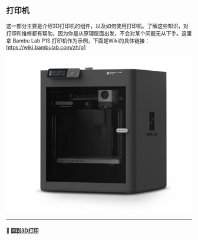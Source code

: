 ## 打印机

这一部分主要是介绍3D打印机的组件，以及如何使用打印机。了解这些知识，对打印和维修都有帮助，因为你是从原理层面出发，不会对某个问题无从下手。这里拿 Bambu Lab P1S 打印机作为示例，下面是Wiki的具体链接：https://wiki.bambulab.com/zh/p1

![P1S](/attachment/picture/P1S.png)

***
#### :door: [回到3D打印](/building/3D_print/3D_print.md)
